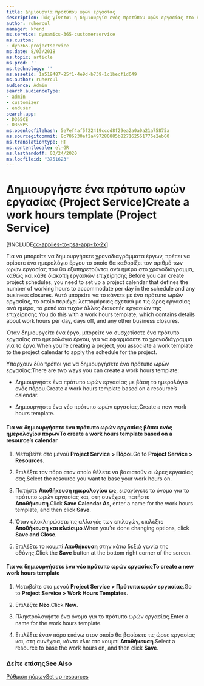 ```yaml
---
title: Δημιουργία προτύπου ωρών εργασίας
description: Πώς γίνεται η δημιουργία ενός προτύπου ωρών εργασίας στο Project Service
author: ruhercul
manager: kfend
ms.service: dynamics-365-customerservice
ms.custom:
- dyn365-projectservice
ms.date: 8/03/2018
ms.topic: article
ms.prod: ''
ms.technology: ''
ms.assetid: 1a519487-25f1-4e9d-b739-1c1becf1d649
ms.author: ruhercul
audience: Admin
search.audienceType:
- admin
- customizer
- enduser
search.app:
- D365CE
- D365PS
ms.openlocfilehash: 5e7ef4af5f22419cccd8f29ea2a0a0a21a75875a
ms.sourcegitcommit: 8c786230ef2a497280885b827162561776e2eb00
ms.translationtype: HT
ms.contentlocale: el-GR
ms.lasthandoff: 03/24/2020
ms.locfileid: "3751623"
---
```

# <a name="create-a-work-hours-template-project-service"></a><span data-ttu-id="7262e-103">Δημιουργήστε ένα πρότυπο ωρών εργασίας (Project Service)</span><span class="sxs-lookup"><span data-stu-id="7262e-103">Create a work hours template (Project Service)</span></span>

[!INCLUDE[cc-applies-to-psa-app-1x-2x](../includes/cc-applies-to-psa-app-1x-2x.md)]

<span data-ttu-id="7262e-104">Για να μπορείτε να δημιουργήσετε χρονοδιαγράμματα έργων, πρέπει να ορίσετε ένα ημερολόγιο έργου το οποίο θα καθορίζει τον αριθμό των ωρών εργασίας που θα εξυπηρετούνται ανά ημέρα στο χρονοδιάγραμμα, καθώς και κάθε διακοπή εργασιών επιχείρησης.</span><span class="sxs-lookup"><span data-stu-id="7262e-104">Before you can create project schedules, you need to set up a project calendar that defines the number of working hours to accommodate per day in the schedule and any business closures.</span></span> <span data-ttu-id="7262e-105">Αυτό μπορείτε να το κάνετε με ένα πρότυπο ωρών εργασίας, το οποίο περιέχει λεπτομέρειες σχετικά με τις ώρες εργασίας ανά ημέρα, τα ρεπό και τυχόν άλλες διακοπές εργασιών της επιχείρησης.</span><span class="sxs-lookup"><span data-stu-id="7262e-105">You do this with a work hours template, which contains details about work hours per day, days off, and any other business closures.</span></span>  
  
 <span data-ttu-id="7262e-106">Όταν δημιουργείτε ένα έργο, μπορείτε να συσχετίσετε ένα πρότυπο εργασίας στο ημερολόγιο έργου, για να εφαρμόσετε το χρονοδιάγραμμα για το έργο.</span><span class="sxs-lookup"><span data-stu-id="7262e-106">When you’re creating a project, you associate a work template to the project calendar to apply the schedule for the project.</span></span>  
  
 <span data-ttu-id="7262e-107">Υπάρχουν δύο τρόποι για να δημιουργήσετε ένα πρότυπο ωρών εργασίας:</span><span class="sxs-lookup"><span data-stu-id="7262e-107">There are two ways you can create a work hours template:</span></span>  
  
-   <span data-ttu-id="7262e-108">Δημιουργήστε ένα πρότυπο ωρών εργασίας με βάση το ημερολόγιο ενός πόρου.</span><span class="sxs-lookup"><span data-stu-id="7262e-108">Create a work hours template based on a resource’s calendar.</span></span>  
  
-   <span data-ttu-id="7262e-109">Δημιουργήστε ένα νέο πρότυπο ωρών εργασίας.</span><span class="sxs-lookup"><span data-stu-id="7262e-109">Create a new work hours template.</span></span>  
  
#### <a name="to-create-a-work-hours-template-based-on-a-resources-calendar"></a><span data-ttu-id="7262e-110">Για να δημιουργήσετε ένα πρότυπο ωρών εργασίας βάσει ενός ημερολογίου πόρων</span><span class="sxs-lookup"><span data-stu-id="7262e-110">To create a work hours template based on a resource’s calendar</span></span>  
  
1.  <span data-ttu-id="7262e-111">Μεταβείτε στο μενού **Project Service > Πόροι**.</span><span class="sxs-lookup"><span data-stu-id="7262e-111">Go to **Project Service > Resources**.</span></span>  
  
2.  <span data-ttu-id="7262e-112">Επιλέξτε τον πόρο στον οποίο θέλετε να βασιστούν οι ώρες εργασίας σας.</span><span class="sxs-lookup"><span data-stu-id="7262e-112">Select the resource you want to base your work hours on.</span></span>  
  
3.  <span data-ttu-id="7262e-113">Πατήστε **Αποθήκευση ημερολογίου ως**, εισαγάγετε το όνομα για το πρότυπο ωρών εργασίας και, στη συνέχεια, πατήστε **Αποθήκευση**.</span><span class="sxs-lookup"><span data-stu-id="7262e-113">Click **Save Calendar As**, enter a name for the work hours template, and then click **Save**.</span></span>  
  
4.  <span data-ttu-id="7262e-114">Όταν ολοκληρώσετε τις αλλαγές των επιλογών, επιλέξτε **Αποθήκευση και κλείσιμο**.</span><span class="sxs-lookup"><span data-stu-id="7262e-114">When you’re done changing options, click **Save and Close**.</span></span>  
  
5.  <span data-ttu-id="7262e-115">Επιλέξτε το κουμπί **Αποθήκευση** στην κάτω δεξιά γωνία της οθόνης.</span><span class="sxs-lookup"><span data-stu-id="7262e-115">Click the **Save** button at the bottom right corner of the screen.</span></span>  
  
#### <a name="to-create-a-new-work-hours-template"></a><span data-ttu-id="7262e-116">Για να δημιουργήσετε ένα νέο πρότυπο ωρών εργασίας</span><span class="sxs-lookup"><span data-stu-id="7262e-116">To create a new work hours template</span></span>  
  
1.  <span data-ttu-id="7262e-117">Μεταβείτε στο μενού **Project Service > Πρότυπα ωρών εργασίας**.</span><span class="sxs-lookup"><span data-stu-id="7262e-117">Go to **Project Service > Work Hours Templates**.</span></span>  
  
2.  <span data-ttu-id="7262e-118">Επιλέξτε **Νέο**.</span><span class="sxs-lookup"><span data-stu-id="7262e-118">Click **New**.</span></span>  
  
3.  <span data-ttu-id="7262e-119">Πληκτρολογήστε ένα όνομα για το πρότυπο ωρών εργασίας.</span><span class="sxs-lookup"><span data-stu-id="7262e-119">Enter a name for the work hours template.</span></span>  
  
4.  <span data-ttu-id="7262e-120">Επιλέξτε έναν πόρο επάνω στον οποίο θα βασίσετε τις ώρες εργασίας και, στη συνέχεια, κάντε κλικ στο κουμπί **Αποθήκευση**.</span><span class="sxs-lookup"><span data-stu-id="7262e-120">Select a resource to base the work hours on, and then click **Save**.</span></span>  
  
### <a name="see-also"></a><span data-ttu-id="7262e-121">Δείτε επίσης</span><span class="sxs-lookup"><span data-stu-id="7262e-121">See Also</span></span>  
 [<span data-ttu-id="7262e-122">Ρύθμιση πόρων</span><span class="sxs-lookup"><span data-stu-id="7262e-122">Set up resources</span></span>](../project-service/set-up-resources.md)
